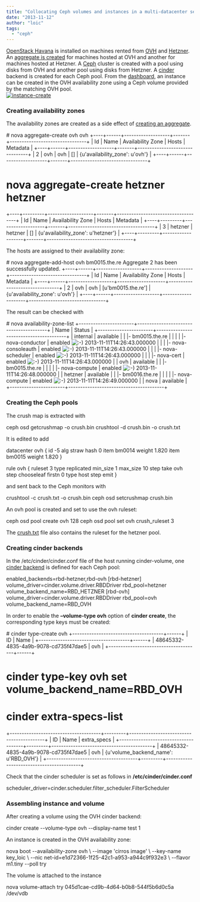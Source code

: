 ```yaml
---
title: "Collocating Ceph volumes and instances in a multi-datacenter setup"
date: "2013-11-12"
author: "loic"
tags: 
  - "ceph"
---
```


[OpenStack Havana](http://redmine.the.re/projects/there/wiki/HOWTO_setup_OpenStack) is installed on machines rented from [OVH](http://ovh.com) and [Hetzner](http://hetzner.de). An [aggregate is created](http://russellbryantnet.wordpress.com/2013/05/21/availability-zones-and-host-aggregates-in-openstack-compute-nova/) for machines hosted at OVH and another for machines hosted at Hetzner. A [Ceph](http://ceph.com) cluster is created with a pool using disks from OVH and another pool using disks from Hetzner. A [cinder](https://en.wikipedia.org/wiki/OpenStack#Block_Storage_.28Cinder.29) backend is created for each Ceph pool. From the [dashboard](https://en.wikipedia.org/wiki/OpenStack#Dashboard_.28Horizon.29), an instance can be created in the OVH availability zone using a Ceph volume provided by the matching OVH pool.  
[![](images/instance-create.png "instance-create")](http://dachary.org/wp-uploads/2013/11/instance-create.png)  

### Creating availability zones

The availability zones are created as a side effect of [creating an aggregate](http://russellbryantnet.wordpress.com/2013/05/21/availability-zones-and-host-aggregates-in-openstack-compute-nova/).

\# nova aggregate-create ovh ovh
+----+------+-------------------+-------+--------------------------------+
| Id | Name | Availability Zone | Hosts | Metadata                       |
+----+------+-------------------+-------+--------------------------------+
| 2  | ovh  | ovh               | \[\]    | {u'availability\_zone': u'ovh'} |
+----+------+-------------------+-------+--------------------------------+
# nova aggregate-create hetzner hetzner
+----+---------+-------------------+-------+------------------------------------+
| Id | Name    | Availability Zone | Hosts | Metadata                           |
+----+---------+-------------------+-------+------------------------------------+
| 3  | hetzner | hetzner           | \[\]    | {u'availability\_zone': u'hetzner'} |
+----+---------+-------------------+-------+------------------------------------+

The hosts are assigned to their availability zone:

\# nova aggregate-add-host ovh bm0015.the.re
Aggregate 2 has been successfully updated.
+----+------+-------------------+--------------------+--------------------------------+
| Id | Name | Availability Zone | Hosts              | Metadata                       |
+----+------+-------------------+--------------------+--------------------------------+
| 2  | ovh  | ovh               | \[u'bm0015.the.re'\] | {u'availability\_zone': u'ovh'} |
+----+------+-------------------+--------------------+--------------------------------+

The result can be checked with

\# nova availability-zone-list
+-----------------------+----------------------------------------+
| Name                  | Status                                 |
+-----------------------+----------------------------------------+
| internal              | available                              |
| |- bm0015.the.re      |                                        |
| | |- nova-conductor   | enabled ![:-)](http://dachary.org/wp-includes/images/smilies/icon_smile.gif)  2013-11-11T14:26:43.000000 |
| | |- nova-consoleauth | enabled ![:-)](http://dachary.org/wp-includes/images/smilies/icon_smile.gif)  2013-11-11T14:26:43.000000 |
| | |- nova-scheduler   | enabled ![:-)](http://dachary.org/wp-includes/images/smilies/icon_smile.gif)  2013-11-11T14:26:43.000000 |
| | |- nova-cert        | enabled ![:-)](http://dachary.org/wp-includes/images/smilies/icon_smile.gif)  2013-11-11T14:26:43.000000 |
| ovh                   | available                              |
| |- bm0015.the.re      |                                        |
| | |- nova-compute     | enabled ![:-)](http://dachary.org/wp-includes/images/smilies/icon_smile.gif)  2013-11-11T14:26:48.000000 |
| hetzner               | available                              |
| |- bm0016.the.re      |                                        |
| | |- nova-compute     | enabled ![:-)](http://dachary.org/wp-includes/images/smilies/icon_smile.gif)  2013-11-11T14:26:49.000000 |
| nova                  | available                              |
+-----------------------+----------------------------------------+

### Creating the Ceph pools

The crush map is extracted with

ceph osd getcrushmap -o crush.bin
crushtool -d crush.bin -o crush.txt

It is edited to add

datacenter ovh {
        id -5
        alg straw
        hash 0
        item bm0014 weight 1.820
        item bm0015 weight 1.820
}

rule ovh {
        ruleset 3
        type replicated
        min\_size 1
        max\_size 10
        step take ovh
        step chooseleaf firstn 0 type host
        step emit
}

and sent back to the Ceph monitors with

crushtool -c crush.txt -o crush.bin
ceph osd setcrushmap crush.bin

An ovh pool is created and set to use the ovh ruleset:

ceph osd pool create ovh 128
ceph osd pool set ovh crush\_ruleset 3

The [crush.txt](http://dachary.org/wp-uploads/2013/11/crush.txt) file also contains the ruleset for the hetzner pool.

### Creating cinder backends

In the /etc/cinder/cinder.conf file of the host running cinder-volume, one [cinder backend](http://docs.openstack.org/admin-guide-cloud/content/managing-volumes.html#multi_backend) is defined for each Ceph pool:

enabled\_backends=rbd-hetzner,rbd-ovh
\[rbd-hetzner\]
volume\_driver=cinder.volume.driver.RBDDriver
rbd\_pool=hetzner
volume\_backend\_name=RBD\_HETZNER
\[rbd-ovh\]
volume\_driver=cinder.volume.driver.RBDDriver
rbd\_pool=ovh
volume\_backend\_name=RBD\_OVH

In order to enable the **–volume-type ovh** option of **cinder create**, the corresponding type keys must be created:

\# cinder type-create ovh
+--------------------------------------+------+
|                  ID                  | Name |
+--------------------------------------+------+
| 48645332-4835-4a9b-9078-cd735f47dae5 | ovh  |
+--------------------------------------+------+
# cinder type-key ovh set volume\_backend\_name=RBD\_OVH
# cinder extra-specs-list
+--------------------------------------+---------+------------------------------------------+
|                  ID                  |   Name  |               extra\_specs                |
+--------------------------------------+---------+------------------------------------------+
| 48645332-4835-4a9b-9078-cd735f47dae5 |   ovh   |   {u'volume\_backend\_name': u'RBD\_OVH'}   |
+--------------------------------------+---------+------------------------------------------+

Check that the cinder scheduler is set as follows in **/etc/cinder/cinder.conf**

scheduler\_driver=cinder.scheduler.filter\_scheduler.FilterScheduler

### Assembling instance and volume

After creating a volume using the OVH cinder backend:

cinder create --volume-type ovh --display-name test 1

An instance is created in the OVH availability zone:

nova boot --availability-zone ovh \\
               --image 'cirros image' \\
               --key-name key\_loic \\
               --nic net-id=e1d72366-1f25-42c1-a953-a944c9f932e3 \\
               --flavor m1.tiny --poll try

The volume is attached to the instance

nova volume-attach try 045d1cae-cd9b-4d64-b0b8-544f5b6d0c5a /dev/vdb
